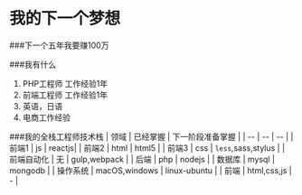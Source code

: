 # 我的下一个梦想

###下一个五年我要赚100万

###我有什么
1. PHP工程师 工作经验1年
2. 前端工程师 工作经验1年
3. 英语，日语
4. 电商工作经验

###我的全栈工程师技术栈
| 领域 | 已经掌握 | 下一阶段准备掌握 | 
| -- | -- | -- |
| 前端1 | js | reactjs|
| 前端2 | html | html5 |
| 前端3 | css | `less`,sass,stylus |
| 前端自动化 | 无 | gulp,webpack |
| 后端 | php | nodejs |
| 数据库 | mysql | mongodb |
| 操作系统 | macOS,windows | linux-ubuntu |
| 前端 | html,css,js | - |